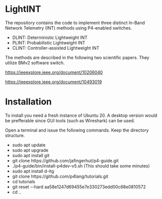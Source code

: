 # LightINT
The repository contains the code to implement three distinct In-Band Network Telemetry (INT) methods using P4-enabled switches.

<ul>
  <li>DLINT: Deterministic Lightweight INT</li>
  <li>PLINT: Probabilistic Lightweight INT</li>
  <li>CLINT: Controller-assisted Lightweight INT</li>  
</ul>

The methods are described in the following two scientific papers. They utilize BMv2 software switch.

https://ieeexplore.ieee.org/document/10206040

https://ieeexplore.ieee.org/document/10493019

# Installation

To install you need a fresh instance of Ubuntu 20. A desktop version would be prefferable since GUI tools (such as Wireshark) can be used.

Open a terminal and issue the following commands. Keep the directory structure.

<ul>
  <li>sudo apt update</li>
  <li>sudo apt upgrade</li>
  <li>sudo apt install git</li>
  <li>git clone https://github.com/jafingerhut/p4-guide.git</li>
  <li>./p4-guide/bin/install-p4dev-v5.sh (This should take some minutes)</li>
  <li>sudo apt install d-itg</li>
  <li>git clone https://github.com/p4lang/tutorials.git</li>
  <li>cd tutorials</li>
  <li>git reset --hard aa58e1247d69455e7e330273edd00c68e0810572</li>
  <li>cd ..</li>
</ul>

